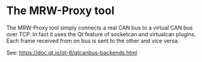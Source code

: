 # The MRW-Proxy tool
The MRW-Proxy tool simply connects a real CAN bus to a virtual CAN bus over TCP. In fact it uses the Qt feature of socketcan and virtualcan plugins. Each frame received from on bus is sent to the other and vice versa.

See: https://doc.qt.io/qt-6/qtcanbus-backends.html
